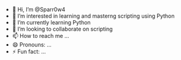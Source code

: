 - 👋 Hi, I’m @Sparr0w4
- 👀 I’m interested in learning and masterng scripting using Python
- 🌱 I’m currently learning Python
- 💞️ I’m looking to collaborate on scripting
- 📫 How to reach me ...
- 😄 Pronouns: ...
- ⚡ Fun fact: ...

<!---
Sparr0w4/Sparr0w4 is a ✨ special ✨ repository because its `README.md` (this file) appears on your GitHub profile.
You can click the Preview link to take a look at your changes.
--->
